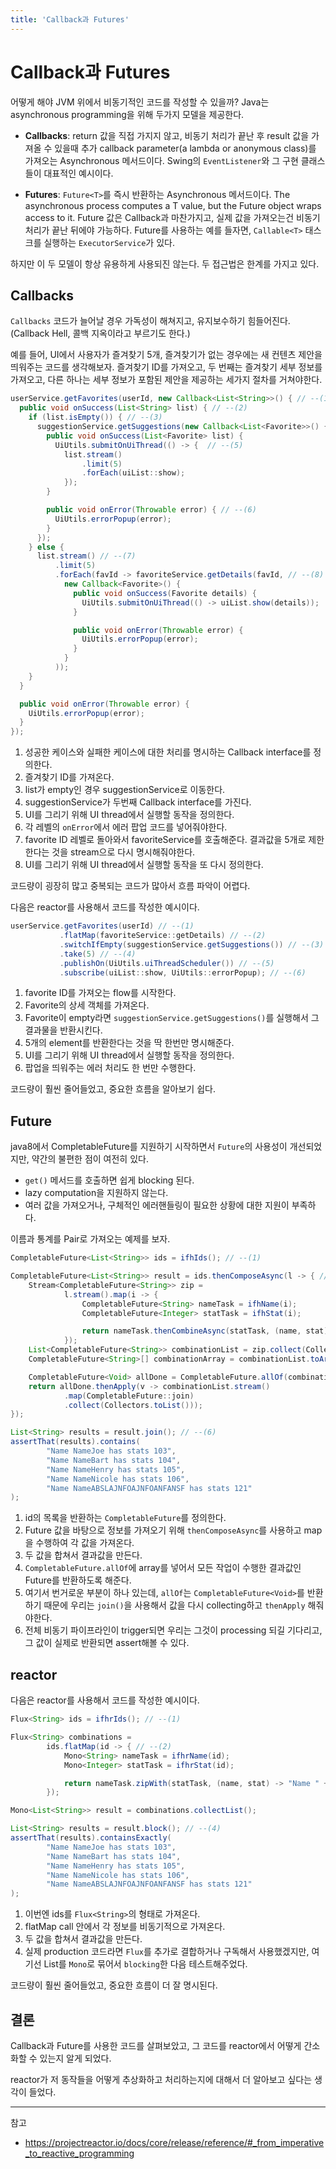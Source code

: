 ```yaml
---
title: 'Callback과 Futures'
---
```

# Callback과 Futures

어떻게 해야 JVM 위에서 비동기적인 코드를 작성할 수 있을까? Java는 asynchronous programming을 위해 두가지 모델을 제공한다.

- **Callbacks**: return 값을 직접 가지지 않고, 비동기 처리가 끝난 후 result 값을 가져올 수 있을때 추가 callback parameter(a lambda or anonymous class)를 가져오는 Asynchronous 메서드이다. Swing의 `EventListener`와 그 구현 클래스들이 대표적인 예시이다.

- **Futures**: `Future<T>`를 즉시 반환하는 Asynchronous 메서드이다.  The asynchronous process computes a T value, but the Future object wraps access to it. Future 값은 Callback과 마찬가지고, 실제 값을 가져오는건 비동기 처리가 끝난 뒤에야 가능하다. Future를 사용하는 예를 들자면, `Callable<T>` 태스크를 실행하는 `ExecutorService`가 있다.

하지만 이 두 모델이 항상 유용하게 사용되진 않는다. 두 접근법은 한계를 가지고 있다.

## Callbacks

`Callbacks` 코드가 늘어날 경우 가독성이 해쳐지고, 유지보수하기 힘들어진다.  (Callback Hell, 콜백 지옥이라고 부르기도 한다.)

예를 들어, UI에서 사용자가 즐겨찾기 5개, 즐겨찾기가 없는 경우에는 새 컨텐츠 제안을 띄워주는 코드를 생각해보자. 즐겨찾기 ID를 가져오고, 두 번째는 즐겨찾기 세부 정보를 가져오고, 다른 하나는 세부 정보가 포함된 제안을 제공하는 세가지 절차를 거쳐야한다.

```java
userService.getFavorites(userId, new Callback<List<String>>() { // --(1)
  public void onSuccess(List<String> list) { // --(2)
    if (list.isEmpty()) { // --(3)
      suggestionService.getSuggestions(new Callback<List<Favorite>>() { // --(4)
        public void onSuccess(List<Favorite> list) { 
          UiUtils.submitOnUiThread(() -> {  // --(5)
            list.stream()
                .limit(5)
                .forEach(uiList::show);
            });
        }

        public void onError(Throwable error) { // --(6)
          UiUtils.errorPopup(error);
        }
      });
    } else {
      list.stream() // --(7)
          .limit(5)
          .forEach(favId -> favoriteService.getDetails(favId, // --(8)
            new Callback<Favorite>() {
              public void onSuccess(Favorite details) {
                UiUtils.submitOnUiThread(() -> uiList.show(details));
              }

              public void onError(Throwable error) {
                UiUtils.errorPopup(error);
              }
            }
          ));
    }
  }

  public void onError(Throwable error) {
    UiUtils.errorPopup(error);
  }
});
```

1. 성공한 케이스와 실패한 케이스에 대한 처리를 명시하는 Callback interface를 정의한다.
2. 즐겨찾기 ID를 가져온다.
3. list가 empty인 경우 suggestionService로 이동한다.
4. suggestionService가 두번째 Callback interface를 가진다.
5. UI를 그리기 위해 UI thread에서 실행할 동작을 정의한다.
6. 각 레벨의 `onError`에서 에러 팝업 코드를 넣어줘야한다.
7. favorite ID 레벨로 돌아와서 favoriteService를 호출해준다. 결과값을 5개로 제한한다는 것을 stream으로 다시 명시해줘야한다.
8. UI를 그리기 위해 UI thread에서 실행할 동작을 또 다시 정의한다.

코드량이 굉장히 많고 중복되는 코드가 많아서 흐름 파악이 어렵다.

다음은 reactor를 사용해서 코드를 작성한 예시이다.

```java
userService.getFavorites(userId) // --(1)
           .flatMap(favoriteService::getDetails) // --(2)
           .switchIfEmpty(suggestionService.getSuggestions()) // --(3)
           .take(5) // --(4)
           .publishOn(UiUtils.uiThreadScheduler()) // --(5)
           .subscribe(uiList::show, UiUtils::errorPopup); // --(6)
```

1. favorite ID를 가져오는 flow를 시작한다.
2. Favorite의 상세 객체를 가져온다.
3. Favorite이 empty라면 `suggestionService.getSuggestions()`를 실행해서 그 결과물을 반환시킨다.
4. 5개의 element를 반환한다는 것을 딱 한번만 명시해준다.
5. UI를 그리기 위해 UI thread에서 실행할 동작을 정의한다.
6. 팝업을 띄워주는 에러 처리도 한 번만 수행한다.

코드량이 훨씬 줄어들었고, 중요한 흐름을 알아보기 쉽다.

## Future

java8에서 CompletableFuture를 지원하기 시작하면서 `Future`의 사용성이 개선되었지만, 약간의 불편한 점이 여전히 있다.

- `get()` 메서드를 호출하면 쉽게 blocking 된다.
- lazy computation을 지원하지 않는다.
- 여러 값을 가져오거나, 구체적인 에러핸들링이 필요한 상황에 대한 지원이 부족하다.

이름과 통계를 Pair로 가져오는 예제를 보자.

```java
CompletableFuture<List<String>> ids = ifhIds(); // --(1)

CompletableFuture<List<String>> result = ids.thenComposeAsync(l -> { // --(2)
	Stream<CompletableFuture<String>> zip =
			l.stream().map(i -> { 
				CompletableFuture<String> nameTask = ifhName(i); 
				CompletableFuture<Integer> statTask = ifhStat(i); 

				return nameTask.thenCombineAsync(statTask, (name, stat) -> "Name " + name + " has stats " + stat); // --(3)
			});
	List<CompletableFuture<String>> combinationList = zip.collect(Collectors.toList()); 
	CompletableFuture<String>[] combinationArray = combinationList.toArray(new CompletableFuture[combinationList.size()]);

	CompletableFuture<Void> allDone = CompletableFuture.allOf(combinationArray); // --(5) 
	return allDone.thenApply(v -> combinationList.stream()
			.map(CompletableFuture::join) 
			.collect(Collectors.toList()));
});

List<String> results = result.join(); // --(6)
assertThat(results).contains(
		"Name NameJoe has stats 103",
		"Name NameBart has stats 104",
		"Name NameHenry has stats 105",
		"Name NameNicole has stats 106",
		"Name NameABSLAJNFOAJNFOANFANSF has stats 121"
);
```

1. id의 목록을 반환하는 `CompletableFuture`를 정의한다.
2. Future 값을 바탕으로 정보를 가져오기 위해 `thenComposeAsync`를 사용하고 map을 수행하여 각 값을 가져온다.
3. 두 값을 합쳐서 결과값을 만든다.
4. `CompletableFuture.allOf`에 array를 넣어서 모든 작업이 수행한 결과값인 Future를 반환하도록 해준다.
5. 여기서 번거로운 부분이 하나 있는데, `allOf`는 `CompletableFuture<Void>`를 반환하기 때문에 우리는 `join()`을 사용해서 값을 다시 collecting하고 `thenApply` 해줘야한다.
6. 전체 비동기 파이프라인이 trigger되면 우리는 그것이 processing 되길 기다리고, 그 값이 실제로 반환되면 assert해볼 수 있다.

## reactor

다음은 reactor를 사용해서 코드를 작성한 예시이다.

```java
Flux<String> ids = ifhrIds(); // --(1)

Flux<String> combinations =
		ids.flatMap(id -> { // --(2)
			Mono<String> nameTask = ifhrName(id); 
			Mono<Integer> statTask = ifhrStat(id); 

			return nameTask.zipWith(statTask, (name, stat) -> "Name " + name + " has stats " + stat); // --(3)
		});

Mono<List<String>> result = combinations.collectList(); 

List<String> results = result.block(); // --(4)
assertThat(results).containsExactly( 
		"Name NameJoe has stats 103",
		"Name NameBart has stats 104",
		"Name NameHenry has stats 105",
		"Name NameNicole has stats 106",
		"Name NameABSLAJNFOAJNFOANFANSF has stats 121"
);
```

1. 이번엔 ids를 `Flux<String>`의 형태로 가져온다.
2. flatMap call 안에서 각 정보를 비동기적으로 가져온다.
3. 두 값을 합쳐서 결과값을 만든다.
4. 실제 production 코드라면 `Flux`를 추가로 결합하거나 구독해서 사용했겠지만, 여기선 List를 `Mono`로 묶어서 `blocking`한 다음 테스트해주었다.

코드량이 훨씬 줄어들었고, 중요한 흐름이 더 잘 명시된다.

## 결론

Callback과 Future를 사용한 코드를 살펴보았고, 그 코드를 reactor에서 어떻게 간소화할 수 있는지 알게 되었다.

reactor가 저 동작들을 어떻게 추상화하고 처리하는지에 대해서 더 알아보고 싶다는 생각이 들었다.

---

참고

- https://projectreactor.io/docs/core/release/reference/#_from_imperative_to_reactive_programming